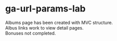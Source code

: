 # ga-url-params-lab

Albums page has been created with MVC structure. </br>
Albus links work to view detail pages. </br>
Bonuses not completed.</br>
